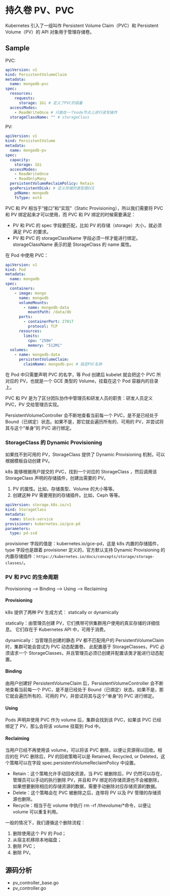 # 持久卷 PV、PVC

Kubernetes 引入了一组叫作 Persistent Volume Claim（PVC）和 Persistent Volume（PV）的 API 对象用于管理存储卷。

## Sample

PVC:

```yml
apiVersion: v1
kind: PersistentVolumeClaim
metadata:
  name: mongodb-pvc
spec:
  resources:
    requests:
      storage: 1Gi # 定义了PVC的容量
  accessModes:
    - ReadWriteOnce # 只能在一个node节点上进行读写操作
  storageClassName: "" # storageClass
```

PV:

```yml
apiVersion: v1
kind: PersistentVolume
metadata:
  name: mongodb-pv
spec:
  capacity:
    storage: 1Gi
  accessModes:
    - ReadWriteOnce
    - ReadOnlyMany
  persistentVolumeReclaimPolicy: Retain
  gcePersistentDisk: # 定义存储的类型是GCE
    pdName: mongodb
    fsType: ext4
```

PVC 和 PV 相当于“接口”和“实现”（Static Provisioning），所以我们需要将 PVC 和 PV 绑定起来才可以使用，而 PVC 和 PV 绑定的时候需要满足：

- PV 和 PVC 的 spec 字段要匹配，比如 PV 的存储（storage）大小，就必须满足 PVC 的要求。
- PV 和 PVC 的 storageClassName 字段必须一样才能进行绑定。storageClassName 表示的是 StorageClass 的 name 属性。

在 Pod 中使用 PVC：

```yml
apiVersion: v1
kind: Pod
metadata:
  name: mongodb
spec:
  containers:
    - image: mongo
      name: mongodb
      volumeMounts:
        - name: mongodb-data
          mountPath: /data/db
      ports:
        - containerPort: 27017
          protocol: TCP
      resources:
        limits:
          cpu: "250m"
          memory: "512Mi"
  volumes:
    - name: mongodb-data
      persistentVolumeClaim:
        claimName: mongodb-pvc # 指定PVC名称
```

在 Pod 中只需要声明 PVC 的名字，等 Pod 创建后 kubelet 就会把这个 PVC 所对应的 PV，也就是一个 GCE 类型的 Volume，挂载在这个 Pod 容器内的目录上。

PVC 和 PV 是为了区分团队协作中管理员和研发人员的职责：研发人员定义 PVC，PV 交给管理员实现。

PersistentVolumeController 会不断地查看当前每一个 PVC，是不是已经处于 Bound（已绑定）状态。如果不是，那它就会遍历所有的、可用的 PV，并尝试将其与这个“单身”的 PVC 进行绑定。

### StorageClass 的 Dynamic Provisioning

如果找不到可用的 PV，StorageClass 提供了 Dynamic Provisioning 机制，可以根据模板自动创建 PV。

k8s 能够根据用户提交的 PVC，找到一个对应的 StorageClass ，然后调用该 StorageClass 声明的存储插件，创建出需要的 PV。

1. PV 的属性。比如，存储类型、Volume 的大小等等。
2. 创建这种 PV 需要用到的存储插件。比如，Ceph 等等。

```yml
apiVersion: storage.k8s.io/v1
kind: StorageClass
metadata:
  name: block-service
provisioner: kubernetes.io/gce-pd
parameters:
  type: pd-ssd
```

provisioner 字段的值是：kubernetes.io/gce-pd，这是 k8s 内置的存储插件，type 字段也是跟着 provisioner 定义的，官方默认支持 Dynamic Provisioning 的内置存储插件：`https://kubernetes.io/docs/concepts/storage/storage-classes/`。

### PV 和 PVC 的生命周期

Provisioning —> Binding —> Using —> Reclaiming

#### **Provisioning**

k8s 提供了两种 PV 生成方式： statically or dynamically

statically：由管理员创建 PV，它们携带可供集群用户使用的真实存储的详细信息。 它们存在于 Kubernetes API 中，可用于消费。

dynamically：当管理员创建的静态 PV 都不匹配用户的 PersistentVolumeClaim 时，集群可能会尝试为 PVC 动态配置卷。 此配置基于 StorageClasses，PVC 必须请求一个 StorageClasses，并且管理员必须已创建并配置该类才能进行动态配置。

#### **Binding**

由用户创建好 PersistentVolumeClaim 后，PersistentVolumeController 会不断地查看当前每一个 PVC，是不是已经处于 Bound（已绑定）状态。如果不是，那它就会遍历所有的、可用的 PV，并尝试将其与这个“单身”的 PVC 进行绑定。

#### **Using**

Pods 声明并使用 PVC 作为 volume 后，集群会找到该 PVC，如果该 PVC 已经绑定了 PV，那么会将该 volume 挂载到 Pod 中。

#### **Reclaiming**

当用户已经不再使用该 volume，可以将该 PVC 删除，以便让资源得以回收。相应的在 PVC 删除后，PV 的回收策略可以是 Retained, Recycled, or Deleted，这个策略可以在字段 spec.persistentVolumeReclaimPolicy 中设置。

- Retain：这个策略允许手动回收资源，当 PVC 被删除后，PV 仍然可以存在，管理员可以手动的执行删除 PV，并且和 PV 绑定的存储资源也不会被删除，如果想要删除相应的存储资源的数据，需要手动删除对应存储资源的数据。
- Delete：这个策略会在 PVC 被删除之后，连带将 PV 以及 PV 管理的存储资源也删除。
- Recycle：相当于在 volume 中执行 rm -rf /thevolume/\*命令，以便让 volume 可以重复利用。

一般的情况下，我们遵循这个删除流程：

1. 删除使用这个 PV 的 Pod；
2. 从宿主机移除本地磁盘；
3. 删除 PVC；
4. 删除 PV。

## 源码分析

- pv_controller_base.go
- pv_controller.go
